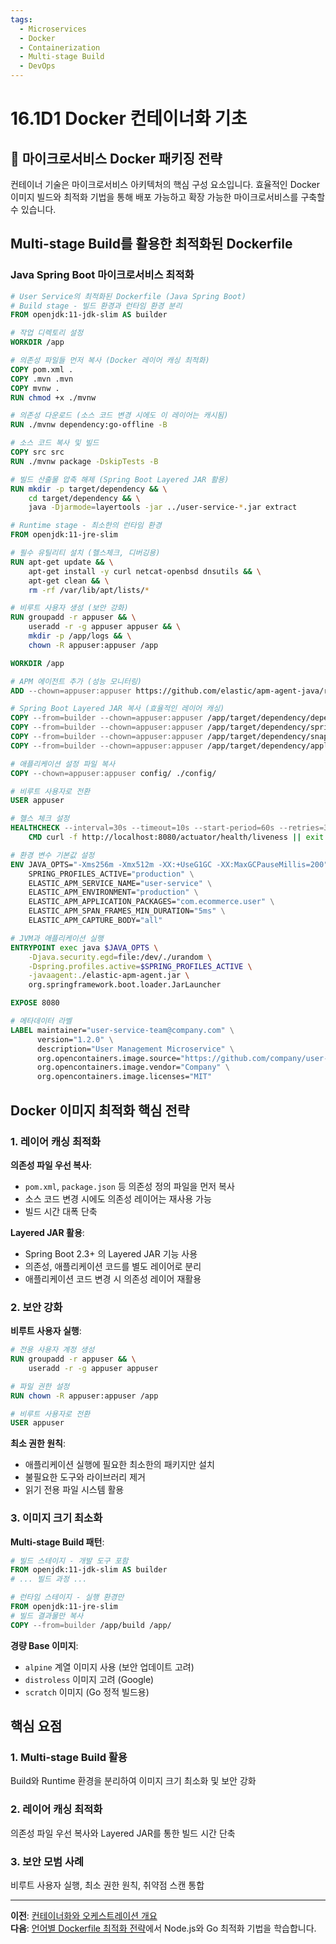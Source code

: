 ```yaml
---
tags:
  - Microservices
  - Docker
  - Containerization
  - Multi-stage Build
  - DevOps
---
```


# 16.1D1 Docker 컨테이너화 기초

## 🐳 마이크로서비스 Docker 패키징 전략

컨테이너 기술은 마이크로서비스 아키텍처의 핵심 구성 요소입니다. 효율적인 Docker 이미지 빌드와 최적화 기법을 통해 배포 가능하고 확장 가능한 마이크로서비스를 구축할 수 있습니다.

## Multi-stage Build를 활용한 최적화된 Dockerfile

### Java Spring Boot 마이크로서비스 최적화

```dockerfile
# User Service의 최적화된 Dockerfile (Java Spring Boot)
# Build stage - 빌드 환경과 런타임 환경 분리
FROM openjdk:11-jdk-slim AS builder

# 작업 디렉토리 설정
WORKDIR /app

# 의존성 파일들 먼저 복사 (Docker 레이어 캐싱 최적화)
COPY pom.xml .
COPY .mvn .mvn
COPY mvnw .
RUN chmod +x ./mvnw

# 의존성 다운로드 (소스 코드 변경 시에도 이 레이어는 캐시됨)
RUN ./mvnw dependency:go-offline -B

# 소스 코드 복사 및 빌드
COPY src src
RUN ./mvnw package -DskipTests -B

# 빌드 산출물 압축 해제 (Spring Boot Layered JAR 활용)
RUN mkdir -p target/dependency && \
    cd target/dependency && \
    java -Djarmode=layertools -jar ../user-service-*.jar extract

# Runtime stage - 최소한의 런타임 환경
FROM openjdk:11-jre-slim

# 필수 유틸리티 설치 (헬스체크, 디버깅용)
RUN apt-get update && \
    apt-get install -y curl netcat-openbsd dnsutils && \
    apt-get clean && \
    rm -rf /var/lib/apt/lists/*

# 비루트 사용자 생성 (보안 강화)
RUN groupadd -r appuser && \
    useradd -r -g appuser appuser && \
    mkdir -p /app/logs && \
    chown -R appuser:appuser /app

WORKDIR /app

# APM 에이전트 추가 (성능 모니터링)
ADD --chown=appuser:appuser https://github.com/elastic/apm-agent-java/releases/download/v1.32.0/elastic-apm-agent-1.32.0.jar /app/elastic-apm-agent.jar

# Spring Boot Layered JAR 복사 (효율적인 레이어 캐싱)
COPY --from=builder --chown=appuser:appuser /app/target/dependency/dependencies/ ./
COPY --from=builder --chown=appuser:appuser /app/target/dependency/spring-boot-loader/ ./
COPY --from=builder --chown=appuser:appuser /app/target/dependency/snapshot-dependencies/ ./
COPY --from=builder --chown=appuser:appuser /app/target/dependency/application/ ./

# 애플리케이션 설정 파일 복사
COPY --chown=appuser:appuser config/ ./config/

# 비루트 사용자로 전환
USER appuser

# 헬스 체크 설정
HEALTHCHECK --interval=30s --timeout=10s --start-period=60s --retries=3 \
    CMD curl -f http://localhost:8080/actuator/health/liveness || exit 1

# 환경 변수 기본값 설정
ENV JAVA_OPTS="-Xms256m -Xmx512m -XX:+UseG1GC -XX:MaxGCPauseMillis=200" \
    SPRING_PROFILES_ACTIVE="production" \
    ELASTIC_APM_SERVICE_NAME="user-service" \
    ELASTIC_APM_ENVIRONMENT="production" \
    ELASTIC_APM_APPLICATION_PACKAGES="com.ecommerce.user" \
    ELASTIC_APM_SPAN_FRAMES_MIN_DURATION="5ms" \
    ELASTIC_APM_CAPTURE_BODY="all"

# JVM과 애플리케이션 실행
ENTRYPOINT exec java $JAVA_OPTS \
    -Djava.security.egd=file:/dev/./urandom \
    -Dspring.profiles.active=$SPRING_PROFILES_ACTIVE \
    -javaagent:./elastic-apm-agent.jar \
    org.springframework.boot.loader.JarLauncher

EXPOSE 8080

# 메타데이터 라벨
LABEL maintainer="user-service-team@company.com" \
      version="1.2.0" \
      description="User Management Microservice" \
      org.opencontainers.image.source="https://github.com/company/user-service" \
      org.opencontainers.image.vendor="Company" \
      org.opencontainers.image.licenses="MIT"
```

## Docker 이미지 최적화 핵심 전략

### 1. 레이어 캐싱 최적화

**의존성 파일 우선 복사**:

- `pom.xml`, `package.json` 등 의존성 정의 파일을 먼저 복사
- 소스 코드 변경 시에도 의존성 레이어는 재사용 가능
- 빌드 시간 대폭 단축

**Layered JAR 활용**:

- Spring Boot 2.3+ 의 Layered JAR 기능 사용
- 의존성, 애플리케이션 코드를 별도 레이어로 분리
- 애플리케이션 코드 변경 시 의존성 레이어 재활용

### 2. 보안 강화

**비루트 사용자 실행**:

```dockerfile
# 전용 사용자 계정 생성
RUN groupadd -r appuser && \
    useradd -r -g appuser appuser

# 파일 권한 설정
RUN chown -R appuser:appuser /app

# 비루트 사용자로 전환
USER appuser
```

**최소 권한 원칙**:

- 애플리케이션 실행에 필요한 최소한의 패키지만 설치
- 불필요한 도구와 라이브러리 제거
- 읽기 전용 파일 시스템 활용

### 3. 이미지 크기 최소화

**Multi-stage Build 패턴**:

```dockerfile
# 빌드 스테이지 - 개발 도구 포함
FROM openjdk:11-jdk-slim AS builder
# ... 빌드 과정 ...

# 런타임 스테이지 - 실행 환경만
FROM openjdk:11-jre-slim
# 빌드 결과물만 복사
COPY --from=builder /app/build /app/
```

**경량 Base 이미지**:

- `alpine` 계열 이미지 사용 (보안 업데이트 고려)
- `distroless` 이미지 고려 (Google)
- `scratch` 이미지 (Go 정적 빌드용)

## 핵심 요점

### 1. Multi-stage Build 활용

Build와 Runtime 환경을 분리하여 이미지 크기 최소화 및 보안 강화

### 2. 레이어 캐싱 최적화

의존성 파일 우선 복사와 Layered JAR를 통한 빌드 시간 단축

### 3. 보안 모범 사례

비루트 사용자 실행, 최소 권한 원칙, 취약점 스캔 통합

---

**이전**: [컨테이너화와 오케스트레이션 개요](01d-containerization-orchestration.md)  
**다음**: [언어별 Dockerfile 최적화 전략](01d2-dockerfile-strategies.md)에서 Node.js와 Go 최적화 기법을 학습합니다.

